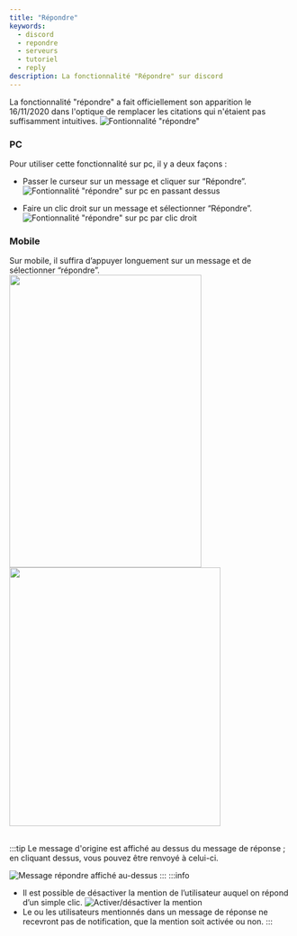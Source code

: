 ```yaml
---
title: "Répondre"
keywords:
  - discord
  - repondre
  - serveurs
  - tutoriel
  - reply
description: La fonctionnalité "Répondre" sur discord
---
```

La fonctionnalité "répondre" a fait officiellement son apparition le 16/11/2020 dans l'optique de remplacer les citations qui n'étaient pas suffisamment intuitives.
![Fontionnalité "répondre"](https://i.discord.fr/aiX.png)

### PC
Pour utiliser cette fonctionnalité sur pc, il y a deux façons :

- Passer le curseur sur un message et cliquer sur “Répondre”.
![Fontionnalité "répondre" sur pc en passant dessus](https://i.discord.fr/lqr.png)

- Faire un clic droit sur un message et sélectionner “Répondre”.
![Fontionnalité "répondre" sur pc par clic droit](https://i.discord.fr/c4Z.png)

### Mobile

Sur mobile, il suffira d’appuyer longuement sur un message et de sélectionner “répondre”.
<img src="https://i.discord.fr/JPa.jpg" width="340.5" height="520" /> <img src="https://i.discord.fr/sPh.jpg" width="375" height="460" />
<br /> <br />

:::tip
Le message d'origine est affiché au dessus du message de réponse ; en cliquant dessus, vous pouvez être renvoyé à celui-ci.

![Message répondre affiché au-dessus](https://i.discord.fr/cwd.png)
:::
:::info
* Il est possible de désactiver la mention de l’utilisateur auquel on répond d’un simple clic.
![Activer/désactiver la mention](https://i.discord.fr/Yof.png)
* Le ou les utilisateurs mentionnés dans un message de réponse ne recevront pas de notification, que la mention soit activée ou non.
:::
